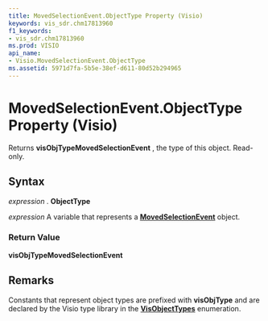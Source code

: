 ```yaml
---
title: MovedSelectionEvent.ObjectType Property (Visio)
keywords: vis_sdr.chm17813960
f1_keywords:
- vis_sdr.chm17813960
ms.prod: VISIO
api_name:
- Visio.MovedSelectionEvent.ObjectType
ms.assetid: 5971d7fa-5b5e-38ef-d611-80d52b294965
---
```



# MovedSelectionEvent.ObjectType Property (Visio)

Returns  **visObjTypeMovedSelectionEvent** , the type of this object. Read-only.


## Syntax

 _expression_ . **ObjectType**

 _expression_ A variable that represents a **[MovedSelectionEvent](movedselectionevent-object-visio.md)** object.


### Return Value

 **visObjTypeMovedSelectionEvent**


## Remarks

Constants that represent object types are prefixed with  **visObjType** and are declared by the Visio type library in the **[VisObjectTypes](visobjecttypes-enumeration-visio.md)** enumeration.


